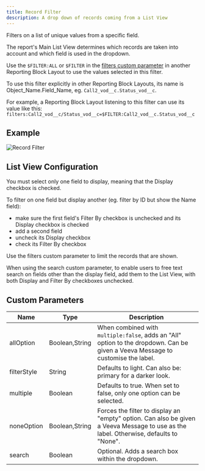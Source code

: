 ```yaml
---
title: Record Filter
description: A drop down of records coming from a List View
---
```


Filters on a list of unique values from a specific field.

The report's Main List View determines which records are taken into account and which field is used in the dropdown.

Use the `$FILTER:ALL` or `$FILTER` in the [filters custom parameter](references/custom-parameters-list-view) in another Reporting Block Layout to use the values selected in this filter.

To use this filter explicitly in other Reporting Block Layouts, its name is Object_Name.Field_Name, eg. `Call2_vod__c.Status_vod__c`.

For example, a Reporting Block Layout listening to this filter can use its value like this: `filters:Call2_vod__c/Status_vod__c=$FILTER:Call2_vod__c.Status_vod__c`

## Example

![Record Filter](/static/img/report-record-filter.png "Record Filter")

## List View Configuration

You must select only one field to display, meaning that the Display checkbox is checked.

To filter on one field but display another (eg. filter by ID but show the Name field):

- make sure the first field's Filter By checkbox is unchecked and its Display checkbox is checked
- add a second field
- uncheck its Display checkbox
- check its Filter By checkbox

Use the filters custom parameter to limit the records that are shown.

When using the search custom parameter, to enable users to free text search on fields other than the display field, add them to the List View, with both Display and Filter By checkboxes unchecked.

## Custom Parameters

| Name                | Type  | Description |
|---------------------|-------|-------------|
| allOption           | Boolean,String| When combined with `multiple:false`, adds an "All" option to the dropdown. Can be given a Veeva Message to customise the label. |
| filterStyle         | String| Defaults to light. Can also be: primary for a darker look. |
| multiple            | Boolean | Defaults to true. When set to false, only one option can be selected. |
| noneOption      | Boolean,String    | Forces the filter to display an "empty" option. Can also be given a Veeva Message to use as the label. Otherwise, defaults to "None". |
| search         | Boolean| Optional. Adds a search box within the dropdown. |
